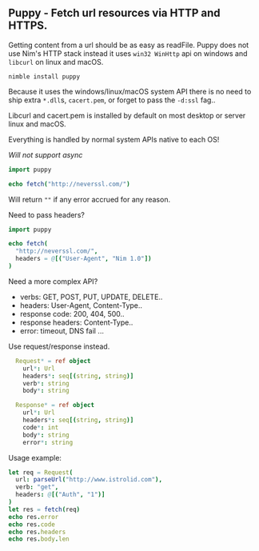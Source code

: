 ## Puppy - Fetch url resources via HTTP and HTTPS.

Getting content from a url should be as easy as readFile. Puppy does not use Nim's HTTP stack instead it uses `win32 WinHttp` api on windows and `libcurl` on linux and macOS.

`nimble install puppy`

Because it uses the windows/linux/macOS system API there is no need to ship extra `*.dll`s, `cacert.pem`, or forget to pass the `-d:ssl` fag..

Libcurl and cacert.pem is installed by default on most desktop or server linux and macOS.

Everything is handled by normal system APIs native to each OS!

*Will not support async*

```nim
import puppy

echo fetch("http://neverssl.com/")
```

Will return `""` if any error accrued for any reason.

Need to pass headers?

```nim
import puppy

echo fetch(
  "http://neverssl.com/",
  headers = @[("User-Agent", "Nim 1.0"])
)
```

Need a more complex API?
* verbs: GET, POST, PUT, UPDATE, DELETE..
* headers: User-Agent, Content-Type..
* response code: 200, 404, 500..
* response headers: Content-Type..
* error: timeout, DNS fail ...

Use request/response instead.

```nim
  Request* = ref object
    url*: Url
    headers*: seq[(string, string)]
    verb*: string
    body*: string

  Response* = ref object
    url*: Url
    headers*: seq[(string, string)]
    code*: int
    body*: string
    error*: string
```

Usage example:

```nim
let req = Request(
  url: parseUrl("http://www.istrolid.com"),
  verb: "get",
  headers: @[("Auth", "1")]
)
let res = fetch(req)
echo res.error
echo res.code
echo res.headers
echo res.body.len
```
